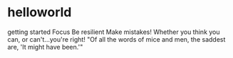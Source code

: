 # helloworld
getting started
Focus
Be resilient
Make mistakes!
Whether you think you can, or can't...you're right!
"Of all the words of mice and men, the saddest are, 'It might have been.'"
